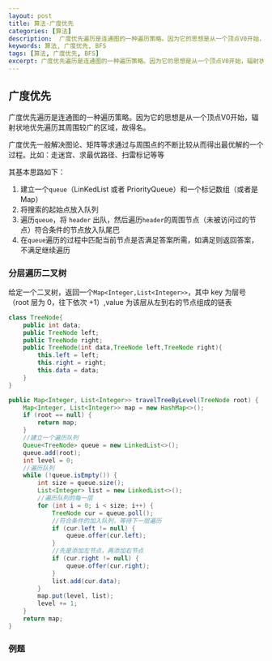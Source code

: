 ```yaml
---
layout: post
title: 算法-广度优先
categories: [算法]
description:  广度优先遍历是连通图的一种遍历策略。因为它的思想是从一个顶点V0开始，辐射状地优先遍历其周围较广的区域，故得名。
keywords: 算法, 广度优先, BFS
tags: [算法, 广度优先, BFS]
excerpt: 广度优先遍历是连通图的一种遍历策略。因为它的思想是从一个顶点V0开始，辐射状地优先遍历其周围较广的区域，故得名。
---
```


## 广度优先
广度优先遍历是连通图的一种遍历策略。因为它的思想是从一个顶点V0开始，辐射状地优先遍历其周围较广的区域，故得名。

广度优先一般解决图论、矩阵等求通过与周围点的不断比较从而得出最优解的一个过程。比如：走迷宫、求最优路径、扫雷标记等等

其基本思路如下：  
1. 建立一个```queue```（LinKedList 或者 PriorityQueue）和一个标记数组（或者是 Map）
1. 将搜索的起始点放入队列
1. 遍历```queue```，将 ```header``` 出队，然后遍历```header```的周围节点（未被访问过的节点）符合条件的节点放入队尾巴
1. 在```queue```遍历的过程中匹配当前节点是否满足答案所需，如满足则返回答案，不满足继续遍历


### 分层遍历二叉树
给定一个二叉树，返回一个```Map<Integer,List<Integer>>```，其中 key 为层号（root 层为 0，往下依次 +1）,value 为该层从左到右的节点组成的链表
```java
class TreeNode{
    public int data;
    public TreeNode left;
    public TreeNode right;
    public TreeNode(int data,TreeNode left,TreeNode right){
        this.left = left;
        this.right = right;
        this.data = data;
    }
}

public Map<Integer, List<Integer>> travelTreeByLevel(TreeNode root) {
    Map<Integer, List<Integer>> map = new HashMap<>();
    if (root == null) {
        return map;
    }
    //建立一个遍历队列
    Queue<TreeNode> queue = new LinkedList<>();
    queue.add(root);
    int level = 0;
    //遍历队列
    while (!queue.isEmpty()) {
        int size = queue.size();
        List<Integer> list = new LinkedList<>();
        //遍历队列的每一层
        for (int i = 0; i < size; i++) {
            TreeNode cur = queue.poll();
            //符合条件的加入队列，等待下一层遍历
            if (cur.left != null) {
                queue.offer(cur.left);
            }
            //先是添加左节点，再添加右节点
            if (cur.right != null) {
                queue.offer(cur.right);
            }
            list.add(cur.data);
        }
        map.put(level, list);
        level += 1;
    }
    return map;
}
```
### 例题
<div class="example" search="广度优先">